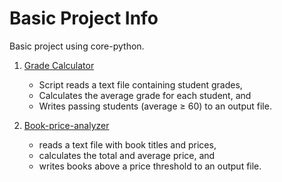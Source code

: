 # Basic Project Info

Basic project using core-python.

1. [Grade Calculator](./grade_calculator/README.md)

   - Script reads a text file containing student grades,
   - Calculates the average grade for each student, and
   - Writes passing students (average ≥ 60) to an output file.

2. [Book-price-analyzer](./book-price-analyzer/README.md)

   - reads a text file with book titles and prices,
   - calculates the total and average price, and
   - writes books above a price threshold to an output file.
